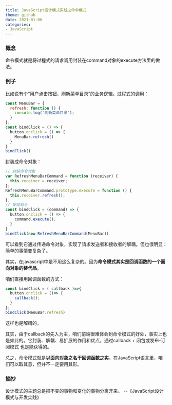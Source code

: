 ```yaml
---
title: JavaScript设计模式实践之命令模式
theme: github
date: 2021-01-06
categories: 
- JavaScript
---
```

### 概念

命令模式就是将过程式的请求调用封装在command对象的execute方法里的做法。

### 例子
比如说有个“用户点击按钮，刷新菜单目录”的业务逻辑。过程式的调用：

```js
const MenuBar = {
  refresh: function () {
    console.log('刷新菜单目录');
  }
};
const bindClick = () => {
  button.onclick = () => {
    MenuBar.refresh()
  }
}
bindClick()
```

封装成命令对象：

``` js
// 封装命令对象
var RefreshMenuBarCommand = function (receiver) {
  this.receiver = receiver;
};
RefreshMenuBarCommand.prototype.execute = function () {
  this.receiver.refresh();
};
// 安装命令
const bindClick = (command) => {
  button.onclick = () => {
    command.execute();
  }
}
bindClick(new RefreshMenuBarCommand(MenuBar))
```

可以看到它通过传递命令对象，实现了请求发送者和接收者的解耦。但也很明显：简单的事情变复杂了。

其实，在javascript中是不用这么复杂的。因为**命令模式其实是回调函数的一个面向对象的替代品**。

咱们直接用回调函数的方式：

```js
const bindClick = ( callback )=>{
  button.onclick = ()=> {
    callback();
  }
};
bindClick(MenuBar.refresh)
```

这样也是解耦的。

其实，由于callback的先入为主，咱们前端很难体会到命令模式的好处，事实上也是如此的。它封装、解耦、易扩展的作用和优点，通过callback + 闭包或发布-订阅模式 也是能获得的。

总之，命令模式就是**以面向对象之名干回调函数之实**。在JavaScript语言里，咱们可以取其意，但并不一定要用其形。

### 摘抄

设计模式的主题总是把不变的事物和变化的事物分离开来。   --《JavaScript设计模式与开发实践》